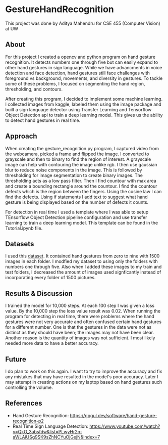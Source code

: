 # GestureHandRecognition
This project was done by Aditya Mahendru for CSE 455 (Computer Vision) at UW

## About 
For this project I created a opencv and python program on hand gesture recognition. It detects numbers one through five but can easily expand to other hand gestures in sign language. While we have advancments in voice detection and face detection, hand gestures still face challenges with foreground vs background, movements, and diversity in gestures. To tackle some of these problems, I focused on segmenting the hand region, thresholding, and contours.

After creating this program, I decided to implement some machine learning. I collected images from kaggle, labeled them using the image package and built a sign language detector using Transfer Learning and Tensorflow Object Detection api to train a deep learning model. This gives us the ability to detect hand gestures in real time.  

## Approach
When creating the gesture_recognition.py program, I captured video from the webcamera, picked a frame and flipped the image. I converted to grayscale and then to binary to find the region of interest. A grayscale image can help with contouring the image unlike rgb. I then use gaussian blur to reduce noise components in the image. This is followed by thresholding for image segmentation to create binary images. The thresholding acts as a low pass filter. Then I find countour with max area and create a bounding rectangle around the countour. I find the countour defects which is the region between the fingers. Using the cosine law I can find the defects. Using if statements I add text to suggest what hand gesture is being displayed based on the number of defects it counts. 

For detection in real time I used a template where I was able to setup TEnsorflow Object Detection pipeline configuration and use transfer learning to train a deep learning model. This template can be found in the Tutorial.ipynb file.

## Datasets
I used this [dataset](https://www.kaggle.com/muhammadkhalid/sign-language-for-numbers). It contained hand gestures from zero to nine with 1500 images in each folder. I modfied my dataset to using only the folders with numbers one through five. Also when I added these images to my train and test folders, I decreased the amount of images used signficantly instead of incorporating every folder of 1500 pictures.

## Results & Discussion
I trained the model for 10,000 steps. At each 100 step I was given a loss value. By the 10,000 step the loss value result was 0.02. When running the program for detecting in real time, there were problems where the hand gestures were not very accurate and often confused certain hand gestures for a different number. One is that the gestures in the data were not as distinct as they should have been; the images may not have been clear. Another reason is the quantity of images was not sufficient. I most likely needed more data to have a better accuracy.

## Future
I do plan to work on this again. I want to try to improve the accuracy and fix any mistakes that may have resulted in the model's poor accuracy. Later I may attempt in creating actions on my laptop based on hand gestures such controlling the volume.

## References
* Hand Gesture Recognition: https://gogul.dev/software/hand-gesture-recognition-p2
* Real Time Sign Language Detection: https://www.youtube.com/watch?v=QkO_3absfdw&list=PLwyHr2n-aWLAiUSg9SK9sZhNCYuOjGejN&index=7
